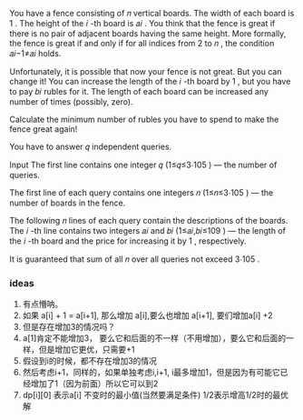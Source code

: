 You have a fence consisting of 𝑛
 vertical boards. The width of each board is 1
. The height of the 𝑖
-th board is 𝑎𝑖
. You think that the fence is great if there is no pair of adjacent boards having the same height. More formally, the fence is great if and only if for all indices from 2
 to 𝑛
, the condition 𝑎𝑖−1≠𝑎𝑖
 holds.

Unfortunately, it is possible that now your fence is not great. But you can change it! You can increase the length of the 𝑖
-th board by 1
, but you have to pay 𝑏𝑖
 rubles for it. The length of each board can be increased any number of times (possibly, zero).

Calculate the minimum number of rubles you have to spend to make the fence great again!

You have to answer 𝑞
 independent queries.

Input
The first line contains one integer 𝑞
 (1≤𝑞≤3⋅105
) — the number of queries.

The first line of each query contains one integers 𝑛
 (1≤𝑛≤3⋅105
) — the number of boards in the fence.

The following 𝑛
 lines of each query contain the descriptions of the boards. The 𝑖
-th line contains two integers 𝑎𝑖
 and 𝑏𝑖
 (1≤𝑎𝑖,𝑏𝑖≤109
) — the length of the 𝑖
-th board and the price for increasing it by 1
, respectively.

It is guaranteed that sum of all 𝑛
 over all queries not exceed 3⋅105
.

### ideas
1. 有点懵呐。
2. 如果 a[i] + 1 = a[i+1], 那么增加 a[i],要么也增加 a[i+1], 要们增加a[i] +2
3. 但是存在增加3的情况吗？
4. a[1]肯定不能增加3， 要么它和后面的不一样（不用增加），要么它和后面的一样，但是增加它更优，只需要+1
5. 假设到i的时候，都不存在增加3的情况
6. 然后考虑i+1，同样的，如果单独考虑i,i+1, i最多增加1，但是因为有可能它已经增加了1（因为前面）所以它可以到2
7. dp[i][0] 表示a[i] 不变时的最小值(当然要满足条件) 1/2表示增高1/2时的最优解